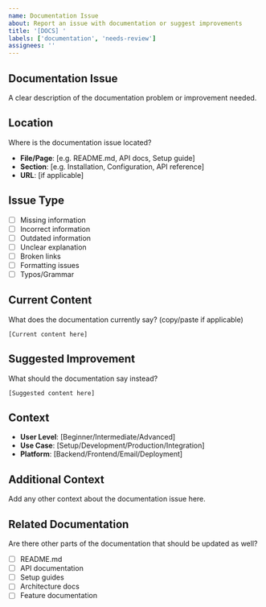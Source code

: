 ```yaml
---
name: Documentation Issue
about: Report an issue with documentation or suggest improvements
title: '[DOCS] '
labels: ['documentation', 'needs-review']
assignees: ''
---
```


## Documentation Issue
A clear description of the documentation problem or improvement needed.

## Location
Where is the documentation issue located?

- **File/Page**: [e.g. README.md, API docs, Setup guide]
- **Section**: [e.g. Installation, Configuration, API reference]
- **URL**: [if applicable]

## Issue Type
- [ ] Missing information
- [ ] Incorrect information
- [ ] Outdated information
- [ ] Unclear explanation
- [ ] Broken links
- [ ] Formatting issues
- [ ] Typos/Grammar

## Current Content
What does the documentation currently say? (copy/paste if applicable)

```
[Current content here]
```

## Suggested Improvement
What should the documentation say instead?

```
[Suggested content here]
```

## Context
- **User Level**: [Beginner/Intermediate/Advanced]
- **Use Case**: [Setup/Development/Production/Integration]
- **Platform**: [Backend/Frontend/Email/Deployment]

## Additional Context
Add any other context about the documentation issue here.

## Related Documentation
Are there other parts of the documentation that should be updated as well?

- [ ] README.md
- [ ] API documentation
- [ ] Setup guides
- [ ] Architecture docs
- [ ] Feature documentation
